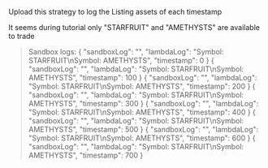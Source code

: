 Upload this strategy to log the Listing assets of each timestamp

It seems during tutorial only "STARFRUIT" and "AMETHYSTS" are available to trade

> Sandbox logs:
    {
    "sandboxLog": "",
    "lambdaLog": "Symbol: STARFRUIT\nSymbol: AMETHYSTS",
    "timestamp": 0
    }
    {
    "sandboxLog": "",
    "lambdaLog": "Symbol: STARFRUIT\nSymbol: AMETHYSTS",
    "timestamp": 100
    }
    {
    "sandboxLog": "",
    "lambdaLog": "Symbol: STARFRUIT\nSymbol: AMETHYSTS",
    "timestamp": 200
    }
    {
    "sandboxLog": "",
    "lambdaLog": "Symbol: STARFRUIT\nSymbol: AMETHYSTS",
    "timestamp": 300
    }
    {
    "sandboxLog": "",
    "lambdaLog": "Symbol: STARFRUIT\nSymbol: AMETHYSTS",
    "timestamp": 400
    }
    {
    "sandboxLog": "",
    "lambdaLog": "Symbol: STARFRUIT\nSymbol: AMETHYSTS",
    "timestamp": 500
    }
    {
    "sandboxLog": "",
    "lambdaLog": "Symbol: STARFRUIT\nSymbol: AMETHYSTS",
    "timestamp": 600
    }
    {
    "sandboxLog": "",
    "lambdaLog": "Symbol: STARFRUIT\nSymbol: AMETHYSTS",
    "timestamp": 700
    }
